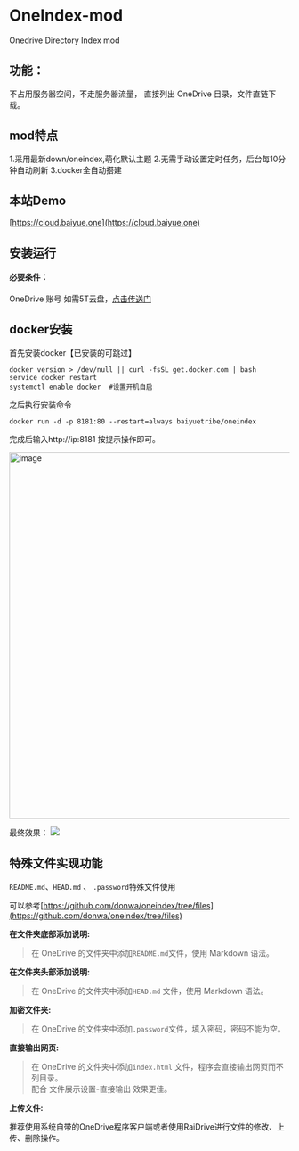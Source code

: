 # OneIndex-mod
Onedrive Directory Index mod

## 功能：
不占用服务器空间，不走服务器流量，  直接列出 OneDrive 目录，文件直链下载。  

## mod特点
1.采用最新down/oneindex,萌化默认主题
2.无需手动设置定时任务，后台每10分钟自动刷新
3.docker全自动搭建

## 本站Demo
[https://cloud.baiyue.one](https://cloud.baiyue.one)  

## 安装运行

#### 必要条件：
OneDrive 账号 如需5T云盘，[点击传送门](https://mall.baiyue.one/product/11.html) 

## docker安装
首先安装docker【已安装的可跳过】

```
docker version > /dev/null || curl -fsSL get.docker.com | bash 
service docker restart 
systemctl enable docker  #设置开机自启
```
之后执行安装命令
```
docker run -d -p 8181:80 --restart=always baiyuetribe/oneindex
```
完成后输入http://ip:8181 按提示操作即可。

<img width="658" alt="image" src="https://raw.githubusercontent.com/donwa/oneindex/files/images/install.gif">  


最终效果：
![](https://ww1.sinaimg.cn/large/007i4MEmgy1g1h9f6wh8sj31gy0ps1kx.jpg)
## 特殊文件实现功能  
` README.md `、`HEAD.md` 、 `.password`特殊文件使用  

可以参考[https://github.com/donwa/oneindex/tree/files](https://github.com/donwa/oneindex/tree/files)  

**在文件夹底部添加说明:**  
>在 OneDrive 的文件夹中添加` README.md `文件，使用 Markdown 语法。  

**在文件夹头部添加说明:**  
>在 OneDrive 的文件夹中添加`HEAD.md` 文件，使用 Markdown 语法。  

**加密文件夹:**  
>在 OneDrive 的文件夹中添加`.password`文件，填入密码，密码不能为空。  

**直接输出网页:**  
>在 OneDrive 的文件夹中添加`index.html` 文件，程序会直接输出网页而不列目录。  
>配合 文件展示设置-直接输出 效果更佳。  


**上传文件:**  

推荐使用系统自带的OneDrive程序客户端或者使用RaiDrive进行文件的修改、上传、删除操作。